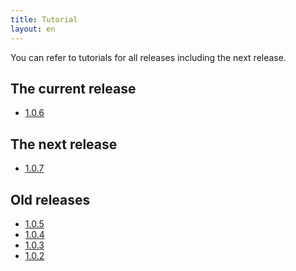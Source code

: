```yaml
---
title: Tutorial
layout: en
---
```


You can refer to tutorials for all releases including the next
release.

## The current release

* [1.0.6](1.0.6/)

## The next release

* [1.0.7](1.0.7/)

## Old releases

* [1.0.5](1.0.5/)
* [1.0.4](1.0.4/)
* [1.0.3](1.0.3/)
* [1.0.2](1.0.2/)
